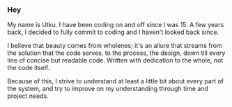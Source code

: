 ### Hey 

My name is Utku. I have been coding on and off since I was 15. A few years back, I decided to fully commit to coding and I haven't looked back since. 

I believe that beauty comes from wholenes; it's an allure that streams from the solution that the code serves, to the process, the design, down till every line of concise but readable code. Written with dedication to the whole, not the code itself.

Because of this, I strive to understand at least a little bit about every part of the system, and try to improve on my understanding through time and project needs.
